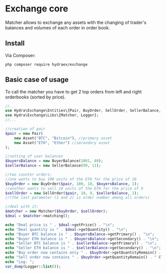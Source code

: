 # Exchange core

Matcher allows to exchange any assets with the changing of trader's balances and volumes of each order in order book.

## Install

Via Composer:

```
php composer require hydraex/exchange
```

## Basic case of usage

To call the matcher you have to get 2 top orders from left and right orderbooks (sorted by price).

```php
//...
use Hydra\Exchange\Entities\{Pair, BuyOrder, SellOrder, SellerBalance, BuyerBalance, Asset};
use Hydra\Exchange\Libs\{Matcher, Logger};
//...

//creation of pair
$pair = new Pair(
    new Asset("BTC", "Bitcoin"), //primary asset
    new Asset("ETH", "Ether") //secondary asset
);

//setting of user balances
$buyersBalance = new BuyerBalance(1001, 89);
$sellerBalance = new SellerBalance(99, 11);

//two counter orders:
//one wants to buy 100 units of the ETH for the price of 10
$buyOrder = new BuyOrder($pair, 100, 10, $buyersBalance, 1);
//another wants to sell 10 units of the ETH for the price of 9
$sellOrder = new SellOrder($pair, 10, 9, $sellerBalance, 2);
//(the last parameter (1 and 2) is order number among all orders)

//deal with it:
$matcher = new Matcher($buyOrder, $sellOrder);
$deal = $matcher->matching();

echo "Deal price is " . $deal->getPrice() . "\n";
echo "Deal quantity is " . $deal->getQuantity() . "\n";
echo "Buyer BTC balance is " . $buyersBalance->getPrimary() . "\n";
echo "Buyer ETH balance is " . $buyersBalance->getSecondary() . "\n";
echo "Seller BTC balance is " . $sellerBalance->getPrimary() . "\n";
echo "Seller ETH balance is " . $sellerBalance->getSecondary() . "\n";
echo "Buy order now contains only " . $buyOrder->getQuantityRemain() . " ETH \n";
echo "Sell order now contains " . $buyOrder->getQuantityRemain() . " ETH and his status is " . $sellOrder->getStatus() . "\n";
echo "Log: ";
var_dump(Logger::list());
```